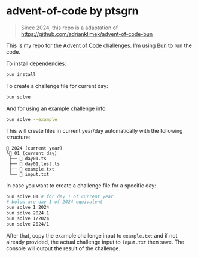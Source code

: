# advent-of-code by ptsgrn
> Since 2024, this repo is a adaptation of https://github.com/adrianklimek/advent-of-code-bun

This is my repo for the [Advent of Code](https://adventofcode.com/) challenges. I'm using [Bun](https://bun.sh) to run the code.

To install dependencies:

```bash
bun install
```

To create a challenge file for current day:

```bash
bun solve
```

And for using an example challenge info:
```bash
bun solve --example
```

This will create files in current year/day automatically with the following structure:

```
📂 2024 (current year)
└📂 01 (current day)
 ├── 📜 day01.ts
 ├── 📜 day01.test.ts
 ├── 📜 example.txt
 └── 📜 input.txt
```

In case you want to create a challenge file for a specific day:

```bash
bun solve 01 # for day 1 of current year
# bolow are day 1 of 2024 equivalent
bun solve 1 2024
bun solve 2024 1
bun solve 1/2024
bun solve 2024/1
```

After that, copy the example challenge input to `example.txt` and if not already provided, the actual challenge input to `input.txt` then save. The console will output the result of the challenge.
